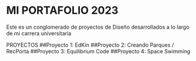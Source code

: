 # MI PORTAFOLIO 2023
Este es un conglomerado de proyectos de Diseño desarrollados a lo largo de mi carrera universitaria

PROYECTOS
##Proyecto 1: EdKin
##Proyecto 2: Creando Parques / RecPorta 
##Proyecto 3: Equilibrium Code
##Proyecto 4: Space Swimming